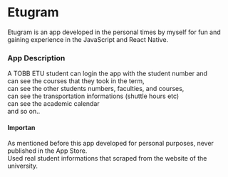# Etugram

Etugram is an app developed in the personal times by myself for fun and gaining experience in the JavaScript and React Native.

<h3> App Description </h3>

A TOBB ETU student can login the app with the student number and </br>
can see the courses that they took in the term, </br>
can see the other students numbers, faculties, and courses, </br>
can see the transportation informations (shuttle hours etc) </br>
can see the academic calendar </br>
and so on.. </br>

<h4>Importan </h4>

As mentioned before this app developed for personal purposes, never published in the App Store. </br>
Used real student informations that scraped from the website of the university.
